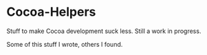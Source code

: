 Cocoa-Helpers
=============

Stuff to make Cocoa development suck less. Still a work in progress.

Some of this stuff I wrote, others I found.

